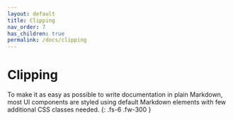 ```yaml
---
layout: default
title: Clipping
nav_order: 7
has_children: true
permalink: /docs/clipping
---
```


# Clipping

To make it as easy as possible to write documentation in plain Markdown, most UI components are styled using default Markdown elements with few additional CSS classes needed.
{: .fs-6 .fw-300 }